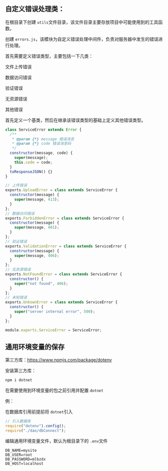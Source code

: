 ## 自定义错误处理类：

在根目录下创建 `utils`文件目录，该文件目录主要存放项目中可能使用到的工具函数。

创建 `errors.js`，该模块为自定义错误处理中间件，负责对服务器中发生的错误进行处理。

首先需要定义错误类型，主要包括一下几类：

文件上传错误

数据访问错误

验证错误

无资源错误

其他错误

首先定义一个基类，然后在继承该错误类型的基础上定义其他错误类型。

```js
class ServiceError extends Error {
  /**
   * @param {*} message 错误消息
   * @param {*} code 错误消息码
   */
  constructor(message, code) {
    super(message);
    this.code = code;
  }
  toResponseJSON() {}
}

// 上传错误
exports.UploadError = class extends ServiceError {
  constructor(message) {
    super(message, 413);
  }
};
// 数据访问错误
exports.ForbiddenError = class extends ServiceError {
  constructor(message) {
    super(message, 401);
  }
};
// 验证错误
exports.ValidationError = class extends ServiceError {
  constructor(message) {
    super(message, 406);
  }
};
// 无资源错误
exports.NotFoundError = class extends ServiceError {
  constructor() {
    super("not found", 406);
  }
};
// 未知错误
exports.UnkownError = class extends ServiceError {
  constructor() {
    super("server internal error", 500);
  }
};

module.exports.ServiceError = ServiceError;
```

## 通用环境变量的保存

第三方库：https://www.npmjs.com/package/dotenv

安装第三方库：

```bash
npm i dotnet
```

在需要使用到环境变量的包之前引用并配置 `dotnet`

例：

在数据库引用前提前将 `dotnet`引入

```js
// 引入数据库
require("dotenv").config();
require("./dao/dbConnect");
```

编辑通用环境变量文件，默认为根目录下的 `.env`文件

```env
DB_NAME=mysite
DB_USER=root
DB_PASSWORD=mlbzdx
DB_HOST=localhost
```
